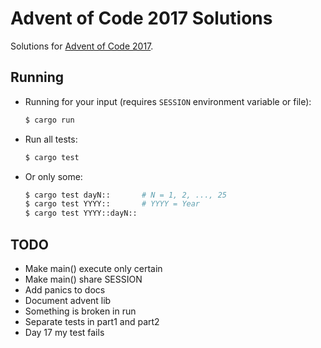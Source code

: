 # Advent of Code 2017 Solutions

Solutions for [Advent of Code 2017](http://adventofcode.com/2017).

## Running

- Running for your input (requires `SESSION` environment variable or file):

    ```sh
    $ cargo run
    ```

- Run all tests:

    ```sh
    $ cargo test
    ```

- Or only some:

    ```sh
    $ cargo test dayN::       # N = 1, 2, ..., 25
    $ cargo test YYYY::       # YYYY = Year
    $ cargo test YYYY::dayN::
    ```

## TODO

- Make main() execute only certain
- Make main() share SESSION
- Add panics to docs
- Document advent lib
- Something is broken in run
- Separate tests in part1 and part2
- Day 17 my test fails
